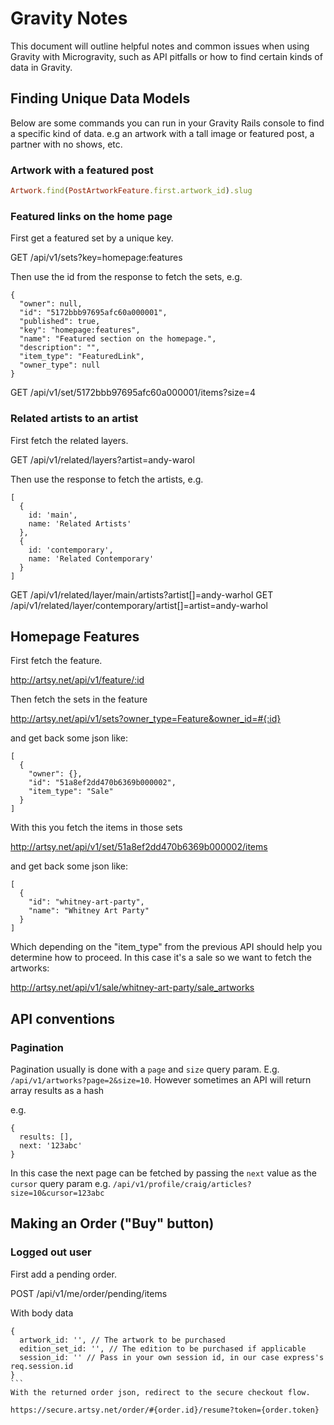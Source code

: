 # Gravity Notes

This document will outline helpful notes and common issues when using Gravity with Microgravity, such as API pitfalls or how to find certain kinds of data in Gravity.

## Finding Unique Data Models

Below are some commands you can run in your Gravity Rails console to find a specific kind of data.
e.g an artwork with a tall image or featured post, a partner with no shows, etc.

### Artwork with a featured post

````ruby
Artwork.find(PostArtworkFeature.first.artwork_id).slug
````

### Featured links on the home page

First get a featured set by a unique key.

GET /api/v1/sets?key=homepage:features

Then use the id from the response to fetch the sets, e.g.

````
{
  "owner": null,
  "id": "5172bbb97695afc60a000001",
  "published": true,
  "key": "homepage:features",
  "name": "Featured section on the homepage.",
  "description": "",
  "item_type": "FeaturedLink",
  "owner_type": null
}
````

GET /api/v1/set/5172bbb97695afc60a000001/items?size=4

### Related artists to an artist

First fetch the related layers.

GET /api/v1/related/layers?artist=andy-warol

Then use the response to fetch the artists, e.g.

````
[
  {
    id: 'main',
    name: 'Related Artists'
  },
  {
    id: 'contemporary',
    name: 'Related Contemporary'
  }
]
````

GET /api/v1/related/layer/main/artists?artist[]=andy-warhol
GET /api/v1/related/layer/contemporary/artist[]=artist=andy-warhol

## Homepage Features

First fetch the feature.

http://artsy.net/api/v1/feature/:id

Then fetch the sets in the feature

http://artsy.net/api/v1/sets?owner_type=Feature&owner_id=#{:id}

and get back some json like:

````
[
  {
    "owner": {},
    "id": "51a8ef2dd470b6369b000002",
    "item_type": "Sale"
  }
]
````

With this you fetch the items in those sets

http://artsy.net/api/v1/set/51a8ef2dd470b6369b000002/items

and get back some json like:

````
[
  {
    "id": "whitney-art-party",
    "name": "Whitney Art Party"
  }
]
````

Which depending on the "item_type" from the previous API should help you determine how to proceed. In this case it's a sale so we want to fetch the artworks:

http://artsy.net/api/v1/sale/whitney-art-party/sale_artworks

## API conventions

### Pagination

Pagination usually is done with a `page` and `size` query param. E.g. `/api/v1/artworks?page=2&size=10`. However sometimes an API will return array results as a hash

e.g.

````
{
  results: [],
  next: '123abc'
}
````

In this case the next page can be fetched by passing the `next` value as the `cursor` query param e.g. `/api/v1/profile/craig/articles?size=10&cursor=123abc`

## Making an Order ("Buy" button)

### Logged out user

First add a pending order.

POST /api/v1/me/order/pending/items

With body data
````
{
  artwork_id: '', // The artwork to be purchased
  edition_set_id: '', // The edition to be purchased if applicable
  session_id: '' // Pass in your own session id, in our case express's req.session.id
}
```
With the returned order json, redirect to the secure checkout flow.

https://secure.artsy.net/order/#{order.id}/resume?token={order.token}